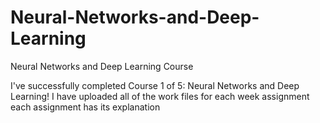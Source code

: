 # Neural-Networks-and-Deep-Learning
Neural Networks and Deep Learning Course

I've successfully completed Course 1 of 5: Neural Networks and Deep Learning!
I have uploaded all of the work files for each week assignment
each assignment has its explanation
